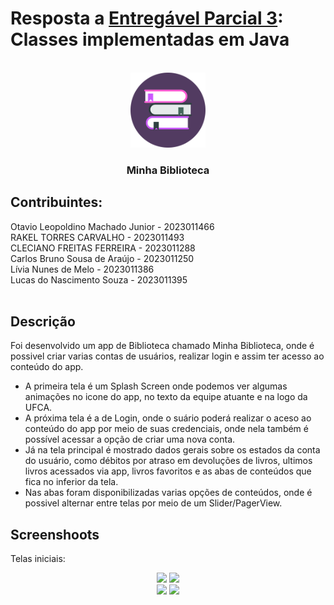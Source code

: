 # Resposta a [Entregável Parcial 3](https://ava.ufca.edu.br/mod/assign/view.php?id=9237): Classes implementadas em Java<BR/>

<!-- PROJECT LOGO -->
<br />
<div align="center">
  <a href="https://drive.google.com/drive/folders/16Zi184nW16NXDW3KQkFen8y63UBEVv2b">
    <img src="https://github.com/lucns-ufca/app-biblioteca/blob/master/app/src/main/res/drawable/app_icon.png" alt="Logo" width="120" height="120">
  </a>

  <h3 align="center">Minha Biblioteca</h3>
</div>


## Contribuintes:<BR/>
Otavio Leopoldino Machado Junior - 2023011466 <BR/>RAKEL TORRES CARVALHO - 2023011493<BR/>CLECIANO FREITAS FERREIRA - 2023011288<BR/>Carlos Bruno Sousa de Araújo - 2023011250<BR/>Lívia Nunes de Melo - 2023011386 <BR/>Lucas do Nascimento Souza - 2023011395<BR/><BR/>

## Descrição<br/>
Foi desenvolvido um app de Biblioteca chamado Minha Biblioteca, onde é possivel criar varias contas de usuários, realizar login e assim ter acesso ao conteúdo do app.<br/>
* A primeira tela é um Splash Screen onde podemos ver algumas animações no icone do app, no texto da equipe atuante e na logo da UFCA.
* A próxima tela é a de Login, onde o suário poderá realizar o aceso ao conteúdo do app por meio de suas credenciais, onde nela também é possível acessar a opção de criar uma nova conta.
* Já na tela principal é mostrado dados gerais sobre os estados da conta do usuário, como débitos por atraso em devoluções de livros, ultimos livros acessados via app, livros favoritos e as abas de conteúdos que fica no inferior da tela.
* Nas abas foram disponibilizadas varias opções de conteúdos, onde é possivel alternar entre telas por meio de um Slider/PagerView.

## Screenshoots<br/>
Telas iniciais:<br/>

<div align="center">
  <img src="https://github.com/user-attachments/assets/0a729623-32c4-477c-814c-e90c583afee5">
  <img src="https://github.com/user-attachments/assets/d4ee1336-1a5f-458e-b88a-fd64fa4cd432">
  <br/>
  <img src="https://github.com/user-attachments/assets/5c804b93-22b2-453d-9e88-3ff7877a1b9d">
  <img src="https://github.com/user-attachments/assets/b1314f8b-b39a-4e3a-80b1-50c14feddb55">
</div>

